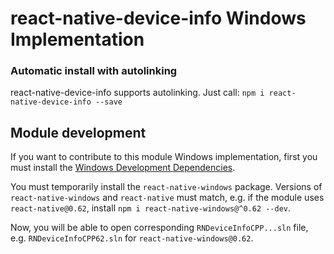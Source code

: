 # react-native-device-info Windows Implementation

### Automatic install with autolinking

react-native-device-info supports autolinking. Just call: `npm i react-native-device-info --save`

## Module development

If you want to contribute to this module Windows implementation, first you must install the [Windows Development Dependencies](https://aka.ms/rnw-deps).

You must temporarily install the `react-native-windows` package. Versions of `react-native-windows` and `react-native` must match, e.g. if the module uses `react-native@0.62`, install `npm i react-native-windows@^0.62 --dev`.

Now, you will be able to open corresponding `RNDeviceInfoCPP...sln` file, e.g. `RNDeviceInfoCPP62.sln` for `react-native-windows@0.62`.
